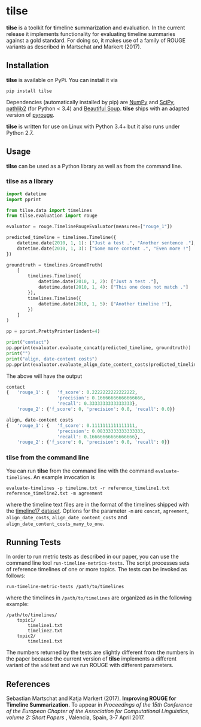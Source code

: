# tilse

__tilse__ is a toolkit for <b>ti</b>me<b>l</b>ine <b>s</b>ummarization and <b>e</b>valuation. In the current release it
implements functionality for evaluating timeline summaries against a gold standard. For doing so, it makes use of a
family of ROUGE variants as described in Martschat and Markert (2017).

## Installation

__tilse__ is available on PyPi. You can install it via

```
pip install tilse
```
Dependencies (automatically installed by pip) are [NumPy](http://www.numpy.org/) and
[SciPy](https://www.scipy.org/), [pathlib2](https://pypi.python.org/pypi/pathlib2/) (for Python < 3.4)
and [Beautiful Soup](https://www.crummy.com/software/BeautifulSoup/). __tilse__ ships with an adapted
version of [pyrouge](https://github.com/andersjo/pyrouge).

__tilse__ is written for use on Linux with Python 3.4+ but it also runs under Python 2.7.

## Usage

__tilse__ can be used as a Python library as well as from the command line.

### __tilse__ as a library

```python
import datetime
import pprint

from tilse.data import timelines
from tilse.evaluation import rouge

evaluator = rouge.TimelineRougeEvaluator(measures=["rouge_1"])

predicted_timeline = timelines.Timeline({
    datetime.date(2010, 1, 1): ["Just a test .", "Another sentence ."],
    datetime.date(2010, 1, 3): ["Some more content .", "Even more !"]
})

groundtruth = timelines.GroundTruth(
    [
        timelines.Timeline({
            datetime.date(2010, 1, 2): ["Just a test ."],
            datetime.date(2010, 1, 4): ["This one does not match ."]
        }),
        timelines.Timeline({
            datetime.date(2010, 1, 5): ["Another timeline !"],
        })
    ]
)

pp = pprint.PrettyPrinter(indent=4)

print("contact")
pp.pprint(evaluator.evaluate_concat(predicted_timeline, groundtruth))
print("")
print("align, date-content costs")
pp.pprint(evaluator.evaluate_align_date_content_costs(predicted_timeline, groundtruth))
```

The above will have the output

```python
contact
{   'rouge_1': {   'f_score': 0.2222222222222222,
                   'precision': 0.16666666666666666,
                   'recall': 0.3333333333333333},
    'rouge_2': {'f_score': 0, 'precision': 0.0, 'recall': 0.0}}

align, date-content costs
{   'rouge_1': {   'f_score': 0.1111111111111111,
                   'precision': 0.08333333333333333,
                   'recall': 0.16666666666666666},
    'rouge_2': {'f_score': 0, 'precision': 0.0, 'recall': 0}}
```

### __tilse__ from the command line

You can run __tilse__ from the command line with the command `evaluate-timelines`. An example invocation is

```
evaluate-timelines -p timeline.txt -r reference_timeline1.txt reference_timeline2.txt -m agreement
```

where the timeline text files are in the format of the timelines shipped with the
[timeline17 dataset](http://l3s.de/~gtran/timeline/). Options for the parameter `-m` are `concat`, `agreement`,
`align_date_costs`, `align_date_content_costs` and `align_date_content_costs_many_to_one`.

## Running Tests

In order to run metric tests as described in our paper, you can use the command line tool `run-timeline-metrics-tests`.
The script processes sets of reference timelines of one or more topics. The tests can be invoked as follows:

```
run-timeline-metric-tests /path/to/timelines
```

where the timelines in `/path/to/timelines` are organized as in the following example:

```
/path/to/timelines/
    topic1/
        timeline1.txt
        timeline2.txt
    topic2/
        timeline1.txt
```

The numbers returned by the tests are slightly different from the numbers in the paper because the current
  version of __tilse__ implements a different variant of the `add` test and we run ROUGE with different parameters.

## References

Sebastian Martschat and Katja Markert (2017). **Improving ROUGE for Timeline Summarization.** To appear in *Proceedings
of the 15th Conference of the European Chapter of the Association for Computational Linguistics, volume 2: Short Papers*
, Valencia, Spain, 3-7 April 2017.